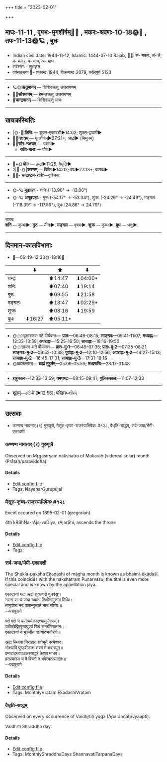 +++
title = "2023-02-01"

+++
## माघः-11-11  ,  वृषभः-मृगशीर्षम्🌛🌌  ,  मकरः-श्रवणः-10-18🌞🌌  ,  तपः-11-13🌞🪐  ,  बुधः
- Indian civil date: 1944-11-12, Islamic: 1444-07-10 Rajab, 🌌🌞: सं- मकरः, तं- तै, म- मकरं, प- माघ, अ- माघ
- संवत्सरः - शुभकृत्
- वर्षसङ्ख्या 🌛- शकाब्दः 1944, विक्रमाब्दः 2079, कलियुगे 5123
___________________
- 🪐🌞**ऋतुमानम्** — शिशिरऋतुः उत्तरायणम्
- 🌌🌞**सौरमानम्** — हेमन्तऋतुः उत्तरायणम्
- 🌛**चान्द्रमानम्** — शिशिरऋतुः माघः
___________________


## खचक्रस्थितिः
- |🌞-🌛|**तिथिः** — शुक्ल-एकादशी►14:02; शुक्ल-द्वादशी►  
- 🌌🌛**नक्षत्रम्** — मृगशीर्षम्►27:21*; आर्द्रा► (मिथुनम्)  
- 🌌🌞**सौर-नक्षत्रम्** — श्रवणः►  
  - **राशि-मासः** — पौषः► 
___________________
- 🌛+🌞**योगः** — इन्द्रः►11:25; वैधृतिः►  
- २|🌛-🌞|**करणम्** — विष्टिः►14:02; बवः►27:13*; बालवः►  
- 🌌🌛- **चन्द्राष्टम-राशिः**—वृश्चिकः  
___________________
- 🌞-🪐 **मूढग्रहाः** - शनिः (-13.96° → -13.06°)
- 🌞-🪐 **अमूढग्रहाः** - गुरुः (-54.17° → -53.34°), शुक्रः (-24.26° → -24.49°), मङ्गलः (-118.39° → -117.59°), बुधः (24.88° → 24.79°)
___________________
राशयः  
**शनि** — कुम्भः►. **गुरु** — मीनः►. **मङ्गल** — वृषभः►. **शुक्र** — कुम्भः►. **बुध** — धनुः►. 
___________________


## दिनमान-कालविभागाः
- 🌅—06:49-12:33🌞-18:16🌇  


|      |⬇     |⬆     |⬇     |
|------|-----|-----|------|
|चन्द्रः|     |⬆14:47 |⬇04:00*|
|शनिः   |     |⬆07:40 |⬇19:14 |
|गुरुः  |     |⬆09:55 |⬇21:58 |
|मङ्गलः |     |⬆13:47 |⬇02:29*|
|शुक्रः |     |⬆08:16 |⬇19:59 |
|बुधः   |⬇16:27 |⬆05:11*|     |
___________________
- 🌞⚝भट्टभास्कर-मते वीर्यवन्तः— **प्रातः**—06:49-08:15; **साङ्गवः**—09:41-11:07; **मध्याह्नः**—12:33-13:59; **अपराह्णः**—15:25-16:50; **सायाह्नः**—18:16-19:50  
- 🌞⚝सायण-मते वीर्यवन्तः— **प्रातः-मु॰1**—06:49-07:35; **प्रातः-मु॰2**—07:35-08:21; **साङ्गवः-मु॰2**—09:52-10:38; **पूर्वाह्णः-मु॰2**—12:10-12:56; **अपराह्णः-मु॰2**—14:27-15:13; **सायाह्नः-मु॰2**—16:45-17:31; **सायाह्नः-मु॰3**—17:31-18:16  
- 🌞कालान्तरम्— **ब्राह्मं मुहूर्तम्**—05:09-05:59; **मध्यरात्रिः**—23:17-01:48  
___________________
- **राहुकालः**—12:33-13:59; **यमघण्टः**—08:15-09:41; **गुलिककालः**—11:07-12:33  
___________________
- **शूलम्**—उदीची (►12:56); **परिहारः**–क्षीरम्  
___________________

## उत्सवाः
- कण्णप्प नायऩार् (९) गुरुपूजै, मैसूरु-कृष्ण-राजस्याभिषेकः #१२८, वैधृति-श्राद्धम्, सर्व-जया/भैमी-एकादशी
### कण्णप्प नायऩार् (९) गुरुपूजै

Observed on Mr̥gaśīrṣam nakshatra of Makaraḥ (sidereal solar) month (Prātaḥ/paraviddha). 



#### Details
- [Edit config file](https://github.com/jyotisham/adyatithi/blob/master/mahApuruSha/nAyanAr/sidereal_solar_month/nakshatra/10/05/kaNNappa_nAyan2Ar_%289%29_gurupUjai.toml)
- Tags: NayanarGurupujai


### मैसूरु-कृष्ण-राजस्याभिषेकः #१२८

Event occured on 1895-02-01 (gregorian). 

4th kRShNa-rAja-vaDiya, rAjarShi, ascends the throne

#### Details
- [Edit config file](https://github.com/jyotisham/adyatithi/blob/master/mahApuruSha/xatra-later/gregorian/day/02/01/maisUru-kRShNa-rAjasyAbhiShekaH.toml)
- Tags: 


### सर्व-जया/भैमी-एकादशी



The Shukla-paksha Ekadashi of māgha month is known as bhaimī-ēkādaśī. If this coincides with the nakshatram Punarvasu, the tithi is even more special and is known by the appellation jayā.

एकादश्यां यदा ऋक्षं शुक्लपक्षे पुनर्वसुः।  
नाम्ना सा च जया ख्याता तिथीनामुत्तमा तिथिः।  
तामुपोष्य नरः पापान्मुच्यते नात्र संशयः॥  
--पद्मपुराणे  
  
पक्षे पक्षे च कर्तव्यमेकादश्यामुपोषणम्।  
यदीच्छेद्विष्णुसायुज्यं श्रियं सन्ततिमात्मनः।  
एकादश्यां न भुञ्जीत पक्षयोरुभयोरपि॥  
  
अद्य स्थित्वा निराहारः श्वोभूते परमेश्वर।  
भोक्ष्यामि पुण्डरीकाक्ष शरणं मे भवाच्युत॥  
प्रमादादथवाऽऽलस्याद्धरे केशव माधव।  
व्रतस्यास्य च वै विघ्नो न भवेत्त्वत्प्रसादतः॥  
--पद्मपुराणे



#### Details
- [Edit config file](https://github.com/jyotisham/adyatithi/blob/master/time_focus/monthly/ekAdashI/description_only/jayA_or_bhaimI-EkAdazI.toml)
- Tags: MonthlyVratam EkadashiVratam


### वैधृति-श्राद्धम्

Observed on every occurrence of Vaidhr̥tiḥ yoga (Aparāhṇaḥ/vyaapti). 

Vaidhrti Shraddha day.

#### Details
- [Edit config file](https://github.com/jyotisham/adyatithi/blob/master/devatA/pitR/sidereal_solar_month/yoga/00/27/vaidhRti-zrAddham.toml)
- Tags: MonthlyShraddhaDays ShannavatiTarpanaDays


